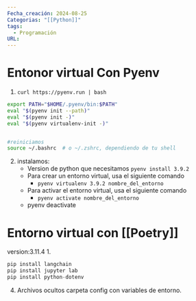 ```yaml
---
Fecha_creación: 2024-08-25
Categorias: "[[Python]]"
tags:
  - Programación
URL:
---
```

# Entonor virtual Con Pyenv
1. `curl https://pyenv.run | bash`
```bash
export PATH="$HOME/.pyenv/bin:$PATH"
eval "$(pyenv init --path)"
eval "$(pyenv init -)"
eval "$(pyenv virtualenv-init -)"


#reiniciamos
source ~/.bashrc  # o ~/.zshrc, dependiendo de tu shell
```
2. instalamos:
	- Version de python que necesitamos `pyenv install 3.9.2`
	- Para crear un entorno virtual, usa el siguiente comando
		- `pyenv virtualenv 3.9.2 nombre_del_entorno`
	- Para activar el entorno virtual, usa el siguiente comando
		- `pyenv activate nombre_del_entorno`
	- pyenv deactivate
# Entorno virtual con [[Poetry]]
version:3.11.4
1. 
```python
pip install langchain
pip install jupyter lab
pip install python-dotenv
```

4. Archivos ocultos carpeta config con variables de entorno.